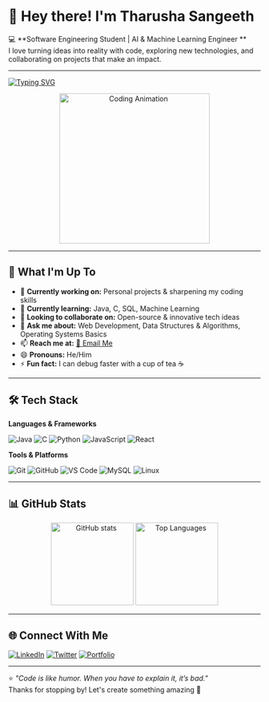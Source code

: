 # 👋 Hey there! I'm Tharusha Sangeeth

💻 **Software Engineering Student | AI & Machine Learning Engineer **  
I love turning ideas into reality with code, exploring new technologies, and collaborating on projects that make an impact.

---
[![Typing SVG](https://readme-typing-svg.demolab.com?font=Fira+Code&weight=600&size=22&duration=3000&pause=500&color=00FF00&width=435&lines=Full-Stack+Developer;Open-Source+Enthusiast;Tech+Explorer;Coffee+Lover)](https://git.io/typing-svg)

<p align="center">
  <img src="https://github.com/Tharusha2002-s/Tharusha2002-s/blob/main/assets/coding.gif?raw=true" width="300" alt="Coding Animation">
</p>

---

## 🚀 What I'm Up To
- 🔧 **Currently working on:** Personal projects & sharpening my coding skills  
- 🌱 **Currently learning:** Java, C, SQL, Machine Learning  
- 🤝 **Looking to collaborate on:** Open-source & innovative tech ideas  
- 💬 **Ask me about:** Web Development, Data Structures & Algorithms, Operating Systems Basics  
- 📫 **Reach me at:** [📧 Email Me](mailto:your-email@example.com)  
- 😄 **Pronouns:** He/Him  
- ⚡ **Fun fact:** I can debug faster with a cup of tea ☕

---

## 🛠 Tech Stack
**Languages & Frameworks**
  
![Java](https://img.shields.io/badge/Java-ED8B00?style=for-the-badge&logo=openjdk&logoColor=white)
![C](https://img.shields.io/badge/C-00599C?style=for-the-badge&logo=c&logoColor=white)
![Python](https://img.shields.io/badge/Python-3776AB?style=for-the-badge&logo=python&logoColor=white)
![JavaScript](https://img.shields.io/badge/JavaScript-F7DF1E?style=for-the-badge&logo=javascript&logoColor=black)
![React](https://img.shields.io/badge/React-61DAFB?style=for-the-badge&logo=react&logoColor=black)

**Tools & Platforms**

![Git](https://img.shields.io/badge/Git-F05032?style=for-the-badge&logo=git&logoColor=white)
![GitHub](https://img.shields.io/badge/GitHub-181717?style=for-the-badge&logo=github&logoColor=white)
![VS Code](https://img.shields.io/badge/VSCode-0078D4?style=for-the-badge&logo=visual-studio-code&logoColor=white)
![MySQL](https://img.shields.io/badge/MySQL-4479A1?style=for-the-badge&logo=mysql&logoColor=white)
![Linux](https://img.shields.io/badge/Linux-FCC624?style=for-the-badge&logo=linux&logoColor=black)

---

## 📊 GitHub Stats
<p align="center">
  <img src="https://github-readme-stats.vercel.app/api?username=Tharusha2002-s&show_icons=true&theme=tokyonight" alt="GitHub stats" height="165">
  <img src="https://github-readme-stats.vercel.app/api/top-langs/?username=Tharusha2002-s&layout=compact&theme=tokyonight" alt="Top Languages" height="165">
</p>

---

## 🌐 Connect With Me
[![LinkedIn](https://img.shields.io/badge/LinkedIn-0077B5?style=for-the-badge&logo=linkedin&logoColor=white)](https://www.linkedin.com/in/tharusha-hettiarachchi-5b44782aa/)
[![Twitter](https://img.shields.io/badge/Twitter-1DA1F2?style=for-the-badge&logo=twitter&logoColor=white)](https://twitter.com/yourhandle)
[![Portfolio](https://img.shields.io/badge/Portfolio-FF5722?style=for-the-badge&logo=google-chrome&logoColor=white)](https://www.tharusha2002-s.com)

---

⭐ *"Code is like humor. When you have to explain it, it’s bad."*  
Thanks for stopping by! Let's create something amazing 🚀
